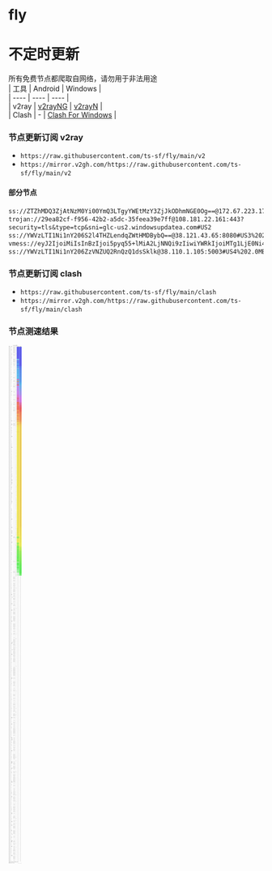 # fly
# 不定时更新
所有免费节点都爬取自网络，请勿用于非法用途  
|  工具  | Android  | Windows  |  
|  ----  | ----   | ----  |  
| v2ray  | [v2rayNG](https://github.com/2dust/v2rayNG/releases) | [v2rayN](https://github.com/2dust/v2rayN/releases) |  
| Clash  | - | [Clash For Windows](https://github.com/2dust/clashN/releases) | 
  
### 节点更新订阅  v2ray
- `https://raw.githubusercontent.com/ts-sf/fly/main/v2`  
- `https://mirror.v2gh.com/https://raw.githubusercontent.com/ts-sf/fly/main/v2`  

#### 部分节点  
``` 
ss://ZTZhMDQ3ZjAtNzM0Yi00YmQ3LTgyYWEtMzY3ZjJkODhmNGE0Og==@172.67.223.175:443#%E6%9C%AA%E7%9F%A5
trojan://29ea82cf-f956-42b2-a5dc-35feea39e7ff@108.181.22.161:443?security=tls&type=tcp&sni=glc-us2.windowsupdatea.com#US2
ss://YWVzLTI1Ni1nY206S2l4THZLendqZWtHMDBybQ==@38.121.43.65:8080#US3%202.0MB%2Fs
vmess://eyJ2IjoiMiIsInBzIjoi5pyq55+lMiA2LjNNQi9zIiwiYWRkIjoiMTg1LjE0Ni4xNzMuNTUiLCJwb3J0IjoiODAiLCJpZCI6IjMxYTc0MDc5LWM5ZDYtNDU1Yy1hYjM4LWM3ZGJmNDEzNzYxZSIsImFpZCI6IjAiLCJzY3kiOiJhdXRvIiwibmV0Ijoid3MiLCJ0eXBlIjoiIiwiaG9zdCI6IkVzMi52bWVzcy5zaXRlLiIsInBhdGgiOiIvdm1lc3MiLCJ0bHMiOiIiLCJzbmkiOiIiLCJ0ZXN0X25hbWUiOiIyIn0=
ss://YWVzLTI1Ni1nY206ZzVNZUQ2RnQzQ1dsSklk@38.110.1.105:5003#US4%202.0MB%2Fs
```
### 节点更新订阅  clash
- `https://raw.githubusercontent.com/ts-sf/fly/main/clash`  
- `https://mirror.v2gh.com/https://raw.githubusercontent.com/ts-sf/fly/main/clash`  

### 节点测速结果
![image](traffic.png)
